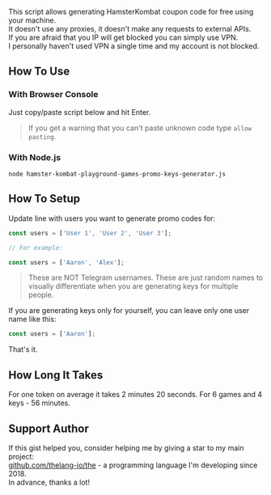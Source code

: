 This script allows generating HamsterKombat coupon code for free using your machine. \
It doesn't use any proxies, it doesn't make any requests to external APIs. \
If you are afraid that you IP will get blocked you can simply use VPN. \
I personally haven't used VPN a single time and my account is not blocked.

## How To Use

### With Browser Console

Just copy/paste script below and hit Enter.
> If you get a warning that you can't paste unknown code type `allow pasting`.

### With Node.js

```shell
node hamster-kombat-playground-games-promo-keys-generator.js
```

## How To Setup

Update line with users you want to generate promo codes for:

```js
const users = ['User 1', 'User 2', 'User 3'];

// For example:

const users = ['Aaron', 'Alex'];
```

> These are NOT Telegram usernames. These are just random names to visually differentiate when you are generating keys for multiple people.

If you are generating keys only for yourself, you can leave only one user name like this:

```js
const users = ['Aaron'];
```

That's it.

## How Long It Takes

For one token on average it takes 2 minutes 20 seconds. For 6 games and 4 keys - 56 minutes.

## Support Author

If this gist helped you, consider helping me by giving a star to my main project: \
[github.com/thelang-io/the](https://github.com/thelang-io/the) - a programming language I'm developing since 2018. \
In advance, thanks a lot!
